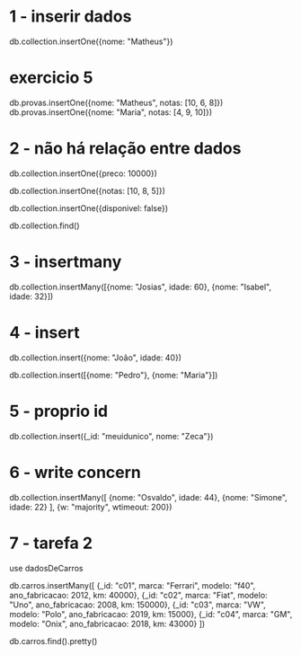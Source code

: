 # 1 - inserir dados

db.collection.insertOne({nome: "Matheus"})

# exercicio 5

db.provas.insertOne({nome: "Matheus", notas: [10, 6, 8]})
db.provas.insertOne({nome: "Maria", notas: [4, 9, 10]})

# 2 - não há relação entre dados

db.collection.insertOne({preco: 10000})

db.collection.insertOne({notas: [10, 8, 5]})

db.collection.insertOne({disponivel: false})

db.collection.find()

# 3 - insertmany

db.collection.insertMany([{nome: "Josias", idade: 60}, {nome: "Isabel", idade: 32}])

# 4 - insert

db.collection.insert({nome: "João", idade: 40})

db.collection.insert([{nome: "Pedro"}, {nome: "Maria"}])

# 5 - proprio id

db.collection.insert({_id: "meuidunico", nome: "Zeca"})

# 6 - write concern

db.collection.insertMany([
  {nome: "Osvaldo", idade: 44}, {nome: "Simone", idade: 22}
], {w: "majority", wtimeout: 200})


# 7 - tarefa 2

use dadosDeCarros

db.carros.insertMany([
  {_id: "c01", marca: "Ferrari", modelo: "f40", ano_fabricacao: 2012, km: 40000},
  {_id: "c02", marca: "Fiat", modelo: "Uno", ano_fabricacao: 2008, km: 150000},
  {_id: "c03", marca: "VW", modelo: "Polo", ano_fabricacao: 2019, km: 15000},
  {_id: "c04", marca: "GM", modelo: "Onix", ano_fabricacao: 2018, km: 43000}
])

db.carros.find().pretty()